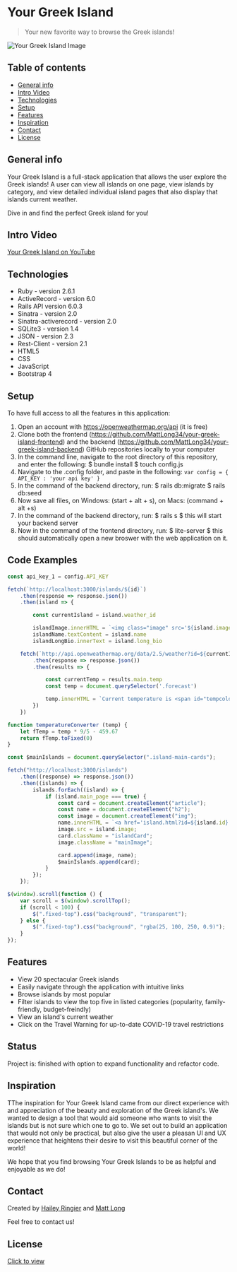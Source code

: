 # Your Greek Island

> Your new favorite way to browse the Greek islands!

![Your Greek Island Image](https://i.imgur.com/VJaH9mD.jpg)

## Table of contents

- [General info](#general-info)
- [Intro Video](#intro-video)
- [Technologies](#technologies)
- [Setup](#setup)
- [Features](#features)
- [Inspiration](#inspiration)
- [Contact](#contact)
- [License](#license)

## General info

Your Greek Island is a full-stack application that allows the user explore the Greek islands! A user can view all islands on one page, view islands by category, and view detailed individual island pages that also display that islands current weather.

Dive in and find the perfect Greek island for you!

## Intro Video

[Your Greek Island on YouTube](https://youtu.be/VAVgHlKsICs)

## Technologies

- Ruby - version 2.6.1
- ActiveRecord - version 6.0
- Rails API version 6.0.3
- Sinatra - version 2.0
- Sinatra-activerecord - version 2.0
- SQLite3 - version 1.4
- JSON - version 2.3
- Rest-Client - version 2.1
- HTML5
- CSS
- JavaScript
- Bootstrap 4

## Setup

To have full access to all the features in this application:

1. Open an account with https://openweathermap.org/api (it is free)
1. Clone both the frontend (https://github.com/MattLong34/your-greek-island-frontend) and the backend (https://github.com/MattLong34/your-greek-island-backend) GitHub repositories locally to your computer
1. In the command line, navigate to the root directory of this repository, and enter the following:
   $ bundle install 
  $ touch config.js
1. Navigate to the .config folder, and paste in the following:
   `var config = { API_KEY : 'your api key' }`
1. In the command of the backend directory, run:
   $ rails db:migrate
  $ rails db:seed
1. Now save all files, on Windows: (start + alt + s), on Macs: (command + alt +s)
1. In the command of the backend directory, run:
   $ rails s 
    $ this will start your backend server
1. Now in the command of the frontend directory, run:
   $ lite-server
    $ this should automatically open a new broswer with the web application on it.

## Code Examples

```javaScript
const api_key_1 = config.API_KEY

fetch(`http://localhost:3000/islands/${id}`)
    .then(response => response.json())
    .then(island => {

        const currentIsland = island.weather_id

        islandImage.innerHTML = `<img class="image" src='${island.image}'>`
        islandName.textContent = island.name
        islandLongBio.innerText = island.long_bio

    fetch(`http://api.openweathermap.org/data/2.5/weather?id=${currentIsland}&appid=${api_key_1}`)
        .then(response => response.json())
        .then(results => {

            const currentTemp = results.main.temp
            const temp = document.querySelector('.forecast')

            temp.innerHTML = `Current temperature is <span id="tempcolor"> ${temperatureConverter(currentTemp)} &#8457</span>`
        })
    })

function temperatureConverter (temp) {
    let fTemp = temp * 9/5 - 459.67
    return fTemp.toFixed(0)
}
```

```javascript
const $mainIslands = document.querySelector(".island-main-cards");

fetch("http://localhost:3000/islands")
	.then((response) => response.json())
	.then((islands) => {
		islands.forEach((island) => {
			if (island.main_page === true) {
				const card = document.createElement("article");
				const name = document.createElement("h2");
				const image = document.createElement("img");
				name.innerHTML = `<a href='island.html?id=${island.id}'>${island.name}</a>`;
				image.src = island.image;
				card.className = "islandCard";
				image.className = "mainImage";

				card.append(image, name);
				$mainIslands.append(card);
			}
		});
	});

$(window).scroll(function () {
	var scroll = $(window).scrollTop();
	if (scroll < 100) {
		$(".fixed-top").css("background", "transparent");
	} else {
		$(".fixed-top").css("background", "rgba(25, 100, 250, 0.9)");
	}
});
```

## Features

- View 20 spectacular Greek islands
- Easily navigate through the application with intuitive links
- Browse islands by most popular
- Filter islands to view the top five in listed categories (popularity, family-friendly, budget-freindly)
- View an island's current weather
- Click on the Travel Warning for up-to-date COVID-19 travel restrictions

## Status

Project is: finished with option to expand functionality and refactor code.

## Inspiration

TThe inspiration for Your Greek Island came from our direct experience with and appreciation of the beauty and exploration of the Greek island's. We wanted to design a tool that would aid someone who wants to visit the islands but is not sure which one to go to. We set out to build an application that would not only be practical, but also give the user a pleasan UI and UX experience that heightens their desire to visit this beautiful corner of the world!

We hope that you find browsing Your Greek Islands to be as helpful and enjoyable as we do!

## Contact

Created by [Hailey Ringier](https://www.linkedin.com/in/hailey-ringier/) and [Matt Long](https://www.linkedin.com/in/mattlong34/)

Feel free to contact us!

## License

[Click to view]()

